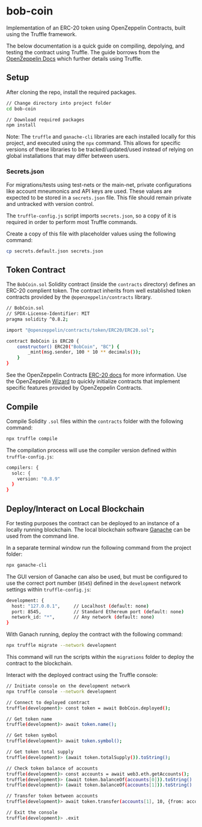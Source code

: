 # bob-coin
Implementation of an ERC-20 token using OpenZeppelin Contracts, built using the Truffle framework. 

The below documentation is a quick guide on compiling, depolying, and testing the contract using Truffle. The guide borrows from the [OpenZeppelin Docs](https://docs.openzeppelin.com/learn/) which further details using Truffle.

## Setup
After cloning the repo, install the required packages.

```bash
// Change directory into project folder 
cd bob-coin

// Download required packages
npm install
```

Note: The `truffle` and `ganache-cli` libraries are each installed locally for this project, and executed using the `npx` command. This allows for specific versions of these libraries to be tracked/updated/used instead of relying on global installations that may differ between users. 

### Secrets.json
For migrations/tests using test-nets or the main-net, private configurations like account mneumonics and API keys are used. These values are expected to be stored in a `secrets.json` file. This file should remain private and untracked with version control. 

The `truffle-config.js` script imports `secrets.json`, so a copy of it is required in order to perform most Truffle commands. 

Create a copy of this file with placeholder values using the following command: 

```bash
cp secrets.default.json secrets.json
```

## Token Contract
The `BobCoin.sol` Solidity contract (inside the `contracts` directory) defines an ERC-20 complient token. The contract inherits from well established token contracts provided by the `@openzeppelin/contracts` library.

```bash
// BobCoin.sol
// SPDX-License-Identifier: MIT
pragma solidity ^0.8.2;

import "@openzeppelin/contracts/token/ERC20/ERC20.sol";

contract BobCoin is ERC20 {
    constructor() ERC20("BobCoin", "BC") {  
        _mint(msg.sender, 100 * 10 ** decimals());
    }
}
```

See the OpenZeppelin Contracts [ERC-20 docs](https://docs.openzeppelin.com/contracts/4.x/erc20) for more information. Use the OpenZeppelin [Wizard](https://docs.openzeppelin.com/contracts/4.x/wizard) to quickly initialize contracts that implement specific features provided by OpenZeppelin Contracts.

## Compile
Compile Solidity `.sol` files within the `contracts` folder with the following command: 

```bash
npx truffle compile
```

The compilation process will use the compiler version defined within `truffle-config.js`: 

```bash
compilers: {
  solc: {
    version: "0.8.9"
  }
}
```

## Deploy/Interact on Local Blockchain
For testing purposes the contract can be deployed to an instance of a locally running blockchain. The local blockchain software [Ganache](https://www.trufflesuite.com/ganache) can be used from the command line. 

In a separate terminal window run the following command from the project folder: 
```bash
npx ganache-cli
```

The GUI version of Ganache can also be used, but must be configured to use the correct port number (`8545`) defined in the `development` network settings within `truffle-config.js`: 

```bash
development: {
  host: "127.0.0.1",     // Localhost (default: none)
  port: 8545,            // Standard Ethereum port (default: none)
  network_id: "*",       // Any network (default: none)
}
```

With Ganach running, deploy the contract with the following command: 
```bash
npx truffle migrate --network development
```

This command will run the scripts within the `migrations` folder to deploy the contract to the blockchain. 

Interact with the deployed contract using the Truffle console: 

```bash
// Initiate console on the development network
npx truffle console --network development

// Connect to deployed contract
truffle(development)> const token = await BobCoin.deployed();

// Get token name
truffle(development)> await token.name();

// Get token symbol
truffle(development)> await token.symbol();

// Get token total supply
truffle(development)> (await token.totalSupply()).toString();

// Check token balance of accounts 
truffle(development)> const accounts = await web3.eth.getAccounts();
truffle(development)> (await token.balanceOf(accounts[0])).toString()
truffle(development)> (await token.balanceOf(accounts[1])).toString()

// Transfer token between accounts
truffle(development)> await token.transfer(accounts[1], 10, {from: accounts[0]})

// Exit the console
truffle(development)> .exit
```

